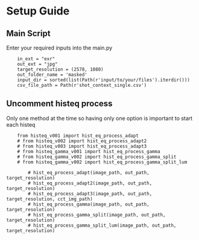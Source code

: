 # Setup Guide

## Main Script

Enter your required inputs into the main.py

```
    in_ext = "exr"
    out_ext = "jpg"
    target_resolution = (2578, 1080)
    out_folder_name = 'masked'
    input_dir = sorted(list(Path(r'input/to/your/files').iterdir()))
    csv_file_path = Path(r'shot_context_single.csv')
```
## Uncomment histeq process

Only one method at the time so having only one option is important to start each histeq

```
    from histeq_v001 import hist_eq_process_adapt 
    # from histeq_v002 import hist_eq_process_adapt2
    # from histeq_v003 import hist_eq_process_adapt3
    # from histeq_gamma_v001 import hist_eq_process_gamma
    # from histeq_gamma_v002 import hist_eq_process_gamma_split
    # from histeq_gamma_v002 import hist_eq_process_gamma_split_lum

        # hist_eq_process_adapt(image_path, out_path, target_resolution)
        # hist_eq_process_adapt2(image_path, out_path, target_resolution)
        # hist_eq_process_adapt3(image_path, out_path, target_resolution, cct_img_path)
        # hist_eq_process_gamma(image_path, out_path, target_resolution)
        # hist_eq_process_gamma_split(image_path, out_path, target_resolution)
        # hist_eq_process_gamma_split_lum(image_path, out_path, target_resolution)
```
